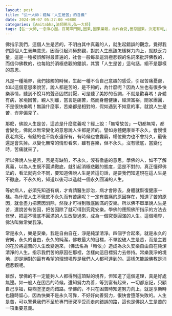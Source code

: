 ```yaml
---
layout: post
title: "弘一大師：錯解「人生是苦」的含義"
date: 2024-09-07 05:27:00 +0800
categories: [Amitabha,法師開示,弘一大師]
tags: [弘一大師,一念嗔心起，百萬障門開,因果,因果業報，自作自受,善惡因果，決定有報,虛心,獨慎,起念動心,別業,共業,佛陀,口業,搬弄是非,製造是非,靜坐常思己過，閒談莫論人非,十二因緣經,正語,忍辱,假相,罪從心起將心懺，心若滅時罪亦亡,業,業力,懺悔,果報,念佛,持戒,造業,帶業往生,身口意,五戒,持戒,殺生,不與取,邪淫,偷盜,挑撥離間,妄語,惡口,因果,惡業,果報,懺悔,後不再造,逆境惡緣,斷惡修善]
---
```



佛指示我們，這個人生是苦的，不明白其中真義的人，就生起錯誤的觀念，覺得我們這個人生毫無意思，因而引起消極悲觀，對於人生應該怎樣努力向上，就缺乏力量，這是一種被誤解得最普遍的，社會一般每拿這消極悲觀的名詞來批評佛教的，而信仰佛教的，也每陷於消極悲觀的錯誤，其實「人生是苦」這句話，絕不是那樣的意思。

凡是一種境界，我們接觸的時候，生起一種不合自己意趣的感受，引起苦痛憂慮，如以這個意思來說苦，說人都是苦的，是不夠的，為什麼呢？因為人生也有很多快樂事情，聽到不悅耳的聲音固然討厭，可是聽了美妙的音調，不就是歡喜嗎！身體有病，家境困苦，親人別離，當言是痛苦，然而身體健康，經濟富裕，閤家團圓，不是很快樂嗎！無論什麼事，苦樂都是相對的，假如遇到不如意的事，就說人生是苦，豈非偏見了。
        
那麼，佛說人生是苦，這苦是什麼意義呢？經上說：「無常故苦」一切都無常，都會變化，佛就以無常變化的意思說人生都是苦的。譬如身體健康並不永久，會慢慢衰老病死，有錢的也不能永遠保有，有時候也會變窮，權位勢力也不會持久，最後還是會失掉。以變化無常的情形看來，雖有喜樂，但不永久，沒有徹底，當變化時，苦痛就來了。

所以佛說人生是苦，苦是有缺陷，不永久，沒有徹底的意思。學佛的人，如不了解真義，以為人生既不圓滿徹底，就引起消極悲觀的態度，這是不對的，真正懂得佛法的，看法就完全不同，要知道佛說人生是苦這句話，是要我們知道現在這人生是不徹底，不永久的，知道以後可以造就一個永久圓滿的人生。

等於病人，必須先知道有病，才肯請醫生診治，病才會除去，身體就恢復健康一樣。為什麼人生不徹底不永久而有苦痛呢？一定有苦痛的原因存在，知道了苦的原因，就會盡力把苦因消除，然後才可得到徹底圓滿的安樂。所以佛不單單說人生是苦，還說苦有苦因，把苦因除了就可得到究竟安樂。學佛的應照佛所指示的方法去修學，把這不徹底不圓滿的人生改變過來，成為一個究竟圓滿的人生。這個境界，佛法叫做常樂我淨。

常是永久，樂是安樂，我是自由自在，淨是純潔清淨。四個字合起來，就是永久的安樂，永久的自由，永久的純潔，佛教最大的目標，不單說破人生是苦，而是主要的在於將這苦的人生改變過來，（佛法名為「轉依」）造成為永久安樂自由自在純潔清淨的人生。指示我們苦的原因在那裡，怎樣向這目標努力去修持。常樂我淨的境地，即是絕對的最有希望的理想境界是我們人人都可達到的。這樣怎能說佛教是消極悲觀呢。
        
雖然，學佛的不一定能夠人人都得到這頂點的境界，但知道了這個道理，真是好處無邊。如一般人在困苦的時候，還知努力為善，等到富有起來，一切都忘記，只顧自己享福，糊糊塗塗走向錯路。學佛的，不只在困苦時知道努力向上，就是享樂時也隨時留心，因為快樂不是永久可靠，不好好向善努力，很快會墮落失敗的。人生是苦，可以警覺我們不至於專門研究享受而走向錯誤的路，這也是佛說人生是苦的一項重要意義。      